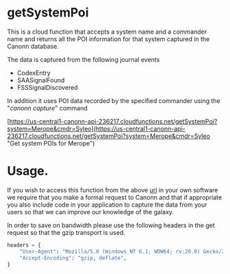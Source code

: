 # getSystemPoi

This is a cloud function that accepts a system name and a commander name and returns all the POI information for that system captured in the Canonn database.

The data is captured from the following journal events

* CodexEntry
* SAASignalFound
* FSSSignalDiscovered

In addition it uses POI data recorded by the specified commander using the "*canonn capture*" command

[https://us-central1-canonn-api-236217.cloudfunctions.net/getSystemPoi?system=Merope&cmdr=Syleo](https://us-central1-canonn-api-236217.cloudfunctions.net/getSystemPoi?system=Merope&cmdr=Syleo "Get system POIs for Merope")

# Usage.

If you wish to access this function from the above [url](https://us-central1-canonn-api-236217.cloudfunctions.net/getSystemPoi?system=Merope&cmdr=Syleo) in your own software we require that you make a formal request to Canonn and that if appropriate you also include code in your application to capture the data from your users so that we can improve our knowledge of the galaxy.

In order to save on bandwidth please use the following headers in the get request so that the gzip transport is used. 

```python
headers = {
    "User-Agent": "Mozilla/5.0 (Windows NT 6.1; WOW64; rv:20.0) Gecko/20100101 Firefox/20.0",
    "Accept-Encoding": "gzip, deflate",
}
```



